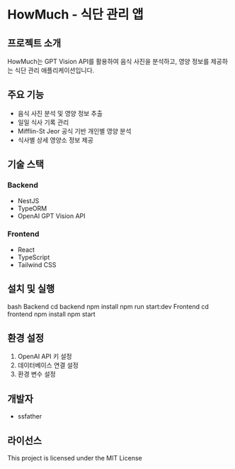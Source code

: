 # HowMuch - 식단 관리 앱

## 프로젝트 소개
HowMuch는 GPT Vision API를 활용하여 음식 사진을 분석하고, 영양 정보를 제공하는 식단 관리 애플리케이션입니다.

## 주요 기능
- 음식 사진 분석 및 영양 정보 추출
- 일일 식사 기록 관리
- Mifflin-St Jeor 공식 기반 개인별 영양 분석
- 식사별 상세 영양소 정보 제공

## 기술 스택
### Backend
- NestJS
- TypeORM
- OpenAI GPT Vision API

### Frontend
- React
- TypeScript
- Tailwind CSS

## 설치 및 실행
bash
Backend
cd backend
npm install
npm run start:dev
Frontend
cd frontend
npm install
npm start

## 환경 설정
1. OpenAI API 키 설정
2. 데이터베이스 연결 설정
3. 환경 변수 설정

## 개발자
- ssfather

## 라이선스
This project is licensed under the MIT License